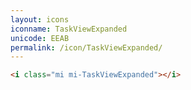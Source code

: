 ```yaml
---
layout: icons
iconname: TaskViewExpanded
unicode: EEAB
permalink: /icon/TaskViewExpanded/
---
```


``` html
<i class="mi mi-TaskViewExpanded"></i>
```
